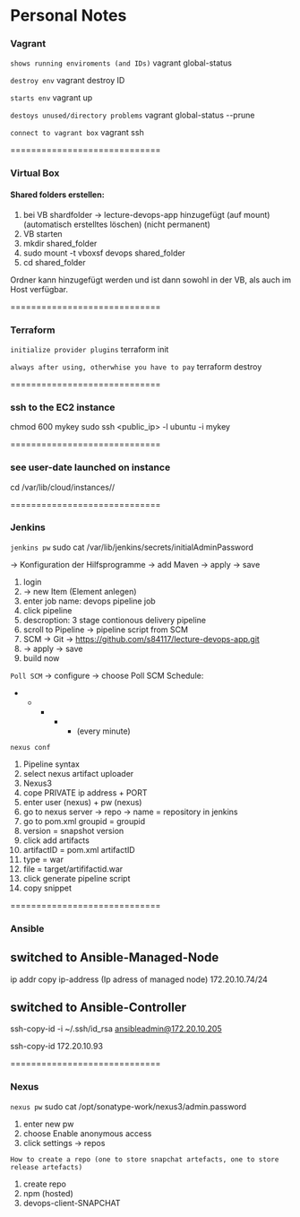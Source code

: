 Personal Notes
=============================

### Vagrant

`shows running enviroments (and IDs)`
vagrant global-status

`destroy env`
vagrant destroy ID 

`starts env`
vagrant up

`destoys unused/directory problems`
vagrant global-status  --prune

`connect to vagrant box`
vagrant ssh

=============================

### Virtual Box

#### Shared folders erstellen:
1. bei VB shardfolder -> lecture-devops-app hinzugefügt (auf mount) (automatisch erstelltes löschen) (nicht permanent)
2. VB starten
3. mkdir shared_folder
4. sudo mount -t vboxsf devops shared_folder
5. cd shared_folder

Ordner kann hinzugefügt werden und ist dann sowohl in der VB, als auch im Host verfügbar.


=============================

### Terraform

`initialize provider plugins`
terraform init

`always after using, otherwhise you have to pay`
terraform destroy

=============================

### ssh to the EC2 instance

chmod 600 mykey
sudo ssh <public_ip> -l ubuntu -i mykey

=============================


### see user-date launched on instance

cd /var/lib/cloud/instances/<instance-id>/

=============================

### Jenkins

`jenkins pw`
sudo cat /var/lib/jenkins/secrets/initialAdminPassword

-> Konfiguration der Hilfsprogramme 
-> add Maven -> apply -> save

1. login
2. -> new Item (Element anlegen)
3. enter job name: devops pipeline job
4. click pipeline
5. descroption: 3 stage contionous delivery pipeline
6. scroll to Pipeline -> pipeline script from SCM
7. SCM -> Git -> https://github.com/s84117/lecture-devops-app.git
8. -> apply -> save
9. build now 

`Poll SCM`
-> configure
-> choose Poll SCM
Schedule:
* * * * * (every minute)

`nexus conf`
1. Pipeline syntax
2. select nexus artifact uploader
3. Nexus3
4. cope PRIVATE ip address + PORT
5. enter user (nexus) + pw (nexus)
6. go to nexus server -> repo -> name = repository in jenkins
7. go to pom.xml groupid = groupid
8. version = snapshot version
9. click add artifacts
10. artifactID = pom.xml artifactID
11. type = war
12. file = target/artififactid.war
13. click generate pipeline script 
14. copy snippet

=============================

### Ansible

## switched to Ansible-Managed-Node

ip addr
copy ip-address (Ip adress of managed node) 172.20.10.74/24

## switched to Ansible-Controller

ssh-copy-id -i ~/.ssh/id_rsa ansibleadmin@172.20.10.205

ssh-copy-id 172.20.10.93

=============================

### Nexus

`nexus pw`
sudo cat /opt/sonatype-work/nexus3/admin.password

1. enter new pw
2. choose Enable anonymous access
3. click settings -> repos

`How to create a repo (one to store snapchat artefacts, one to store release artefacts) `

1. create repo
2. npm (hosted)
3. devops-client-SNAPCHAT



